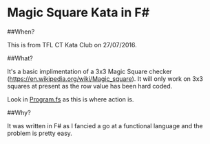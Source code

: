 # Magic Square Kata in F&#35;

##When?

This is from TFL CT Kata Club on 27/07/2016.

##What?

It's a basic implimentation of a 3x3 Magic Square checker (https://en.wikipedia.org/wiki/Magic_square). It will only work on 3x3 squares at present as the row value has been hard coded.

Look in [Program.fs](MagicSquareKata/Program.fs) as this is where action is.

##Why?

It was written in F# as I fancied a go at a functional language and the problem is pretty easy.
